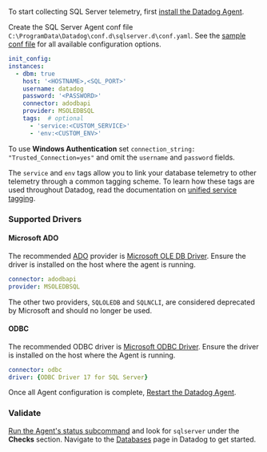 To start collecting SQL Server telemetry, first [install the Datadog Agent][1].

Create the SQL Server Agent conf file `C:\ProgramData\Datadog\conf.d\sqlserver.d\conf.yaml`. See the [sample conf file][4] for all available configuration options.

```yaml
init_config:
instances:
  - dbm: true
    host: '<HOSTNAME>,<SQL_PORT>'
    username: datadog
    password: '<PASSWORD>'
    connector: adodbapi
    provider: MSOLEDBSQL
    tags:  # optional
      - 'service:<CUSTOM_SERVICE>'
      - 'env:<CUSTOM_ENV>'
```

To use **Windows Authentication** set `connection_string: "Trusted_Connection=yes"` and omit the `username` and `password` fields.

The `service` and `env` tags allow you to link your database telemetry to other telemetry through a common tagging scheme. To learn how these tags are used throughout Datadog, read the documentation on [unified service tagging][5].

### Supported Drivers

#### Microsoft ADO

The recommended [ADO][9] provider is [Microsoft OLE DB Driver][2]. Ensure the driver is installed on the host where the agent is running.
```yaml
connector: adodbapi
provider: MSOLEDBSQL
```

The other two providers, `SQLOLEDB` and `SQLNCLI`, are considered deprecated by Microsoft and should no longer be used.

#### ODBC

The recommended ODBC driver is [Microsoft ODBC Driver][3]. Ensure the driver is installed on the host where the Agent is running.

```yaml
connector: odbc
driver: {ODBC Driver 17 for SQL Server}
```

Once all Agent configuration is complete, [Restart the Datadog Agent][6].

### Validate

[Run the Agent's status subcommand][7] and look for `sqlserver` under the **Checks** section. Navigate to the [Databases][8] page in Datadog to get started.

[1]: https://app.datadoghq.com/account/settings#agent/windows
[2]: https://docs.microsoft.com/en-us/sql/connect/oledb/oledb-driver-for-sql-server
[3]: https://docs.microsoft.com/en-us/sql/connect/odbc/download-odbc-driver-for-sql-server
[4]: https://github.com/DataDog/integrations-core/blob/master/sqlserver/datadog_checks/sqlserver/data/conf.yaml.example
[5]: /getting_started/tagging/unified_service_tagging
[6]: /agent/guide/agent-commands/#start-stop-and-restart-the-agent
[7]: /agent/guide/agent-commands/#agent-status-and-information
[8]: https://app.datadoghq.com/databases
[9]: https://docs.microsoft.com/en-us/sql/ado/microsoft-activex-data-objects-ado
